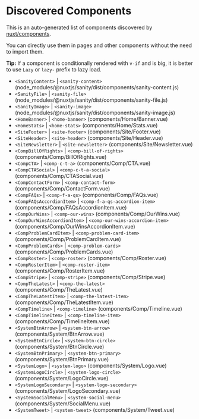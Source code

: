 # Discovered Components

This is an auto-generated list of components discovered by [nuxt/components](https://github.com/nuxt/components).

You can directly use them in pages and other components without the need to import them.

**Tip:** If a component is conditionally rendered with `v-if` and is big, it is better to use `Lazy` or `lazy-` prefix to lazy load.

- `<SanityContent>` | `<sanity-content>` (node_modules/@nuxtjs/sanity/dist/components/sanity-content.js)
- `<SanityFile>` | `<sanity-file>` (node_modules/@nuxtjs/sanity/dist/components/sanity-file.js)
- `<SanityImage>` | `<sanity-image>` (node_modules/@nuxtjs/sanity/dist/components/sanity-image.js)
- `<HomeBanner>` | `<home-banner>` (components/Home/Banner.vue)
- `<HomeStats>` | `<home-stats>` (components/Home/Stats.vue)
- `<SiteFooter>` | `<site-footer>` (components/Site/Footer.vue)
- `<SiteHeader>` | `<site-header>` (components/Site/Header.vue)
- `<SiteNewsletter>` | `<site-newsletter>` (components/Site/Newsletter.vue)
- `<CompBillOfRights>` | `<comp-bill-of-rights>` (components/Comp/BillOfRights.vue)
- `<CompCTA>` | `<comp-c-t-a>` (components/Comp/CTA.vue)
- `<CompCTASocial>` | `<comp-c-t-a-social>` (components/Comp/CTASocial.vue)
- `<CompContactForm>` | `<comp-contact-form>` (components/Comp/ContactForm.vue)
- `<CompFAQs>` | `<comp-f-a-qs>` (components/Comp/FAQs.vue)
- `<CompFAQsAccordionItem>` | `<comp-f-a-qs-accordion-item>` (components/Comp/FAQsAccordionItem.vue)
- `<CompOurWins>` | `<comp-our-wins>` (components/Comp/OurWins.vue)
- `<CompOurWinsAccordionItem>` | `<comp-our-wins-accordion-item>` (components/Comp/OurWinsAccordionItem.vue)
- `<CompProblemCardItem>` | `<comp-problem-card-item>` (components/Comp/ProblemCardItem.vue)
- `<CompProblemCards>` | `<comp-problem-cards>` (components/Comp/ProblemCards.vue)
- `<CompRoster>` | `<comp-roster>` (components/Comp/Roster.vue)
- `<CompRosterItem>` | `<comp-roster-item>` (components/Comp/RosterItem.vue)
- `<CompStripe>` | `<comp-stripe>` (components/Comp/Stripe.vue)
- `<CompTheLatest>` | `<comp-the-latest>` (components/Comp/TheLatest.vue)
- `<CompTheLatestItem>` | `<comp-the-latest-item>` (components/Comp/TheLatestItem.vue)
- `<CompTimeline>` | `<comp-timeline>` (components/Comp/Timeline.vue)
- `<CompTimelineItem>` | `<comp-timeline-item>` (components/Comp/TimelineItem.vue)
- `<SystemBtnArrow>` | `<system-btn-arrow>` (components/System/BtnArrow.vue)
- `<SystemBtnCircle>` | `<system-btn-circle>` (components/System/BtnCircle.vue)
- `<SystemBtnPrimary>` | `<system-btn-primary>` (components/System/BtnPrimary.vue)
- `<SystemLogo>` | `<system-logo>` (components/System/Logo.vue)
- `<SystemLogoCircle>` | `<system-logo-circle>` (components/System/LogoCircle.vue)
- `<SystemLogoSecondary>` | `<system-logo-secondary>` (components/System/LogoSecondary.vue)
- `<SystemSocialMenu>` | `<system-social-menu>` (components/System/SocialMenu.vue)
- `<SystemTweet>` | `<system-tweet>` (components/System/Tweet.vue)
